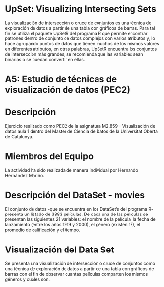 # UpSet: Visualizing Intersecting Sets

La visualización de intersección o cruce de conjuntos es una técnica de exploración de datos a partir de una tabla con gráficos de barras. Para tal fin se utiliza el paquete UpSetR del programa R que permite encontrar patrones dentro de conjunto de datos complejos con varios atributos y, lo hace agrupando puntos de datos que tienen muchos de los mismos valores en diferentes atributos, en otras palabras, UpSetR encuentra los conjuntos de intersección más grandes; se recomienda que las variables sean binarias o se puedan convertir en ellas.

# A5: Estudio de técnicas de visualización de datos (PEC2)

# Descripción 

Ejercicio realizado como PEC2 de la asignatura M2.859 - Visualización de datos aula 1 dentro del Master de Ciencia de Datos de la Universitat Oberta de Catalunya.

# Miembros del Equipo 

La actividad ha sido realizada de manera individual por Hernando Hernández Mariño.

# Descripción del DataSet - movies

El conjunto de datos -que se encuentra en los DataSet’s del programa R- presenta un listado de 3883 películas. De cada una de las películas se presentan las siguientes 21 variables: el nombre de la película, la fecha de lanzamiento (entre los años 1919 y 2000), el género (existen 17), el promedio de calificación y el tiempo.

# Visualización del Data Set

Se presenta una visualización de intersección o cruce de conjuntos como una técnica de exploración de datos a partir de una tabla con gráficos de barras con el fin de observar cuantas películas comparten los mismos géneros y cuales son.
